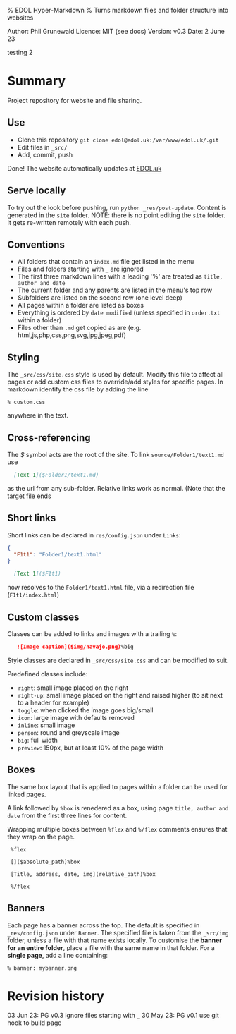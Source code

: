 % EDOL Hyper-Markdown
% Turns markdown files and folder structure into websites

Author:  Phil Grunewald
Licence: MIT (see docs)
Version: v0.3
Date:    2 June 23

testing 2

Summary
=======

Project repository for website and file sharing.

Use
---

- Clone this repository ```git clone edol@edol.uk:/var/www/edol.uk/.git```
- Edit files in `_src/`
- Add, commit, push

Done! The website automatically updates at [EDOL.uk](https://edol.uk)

Serve locally
-------------

To try out the look before pushing, run ```python _res/post-update```.
Content is generated in the `site` folder.
NOTE: there is no point editing the `site` folder. It gets re-written remotely with each push.


Conventions
-----------

- All folders that contain an `index.md` file get listed in the menu
- Files and folders starting with `_` are ignored
- The first three markdown lines with a leading '%' are treated as `title, author and date`
- The current folder and any parents are listed in the menu's top row
- Subfolders are listed on the second row (one level deep)
- All pages within a folder are listed as boxes
- Everything is ordered by `date modified` (unless specified in `order.txt` within a folder)
- Files other than `.md` get copied as are (e.g. html,js,php,css,png,svg,jpg,jpeg,pdf)

Styling
-------

The `_src/css/site.css` style is used by default. Modify this file to affect all pages or add custom css files to override/add styles for specific pages. In markdown identify the css file by adding the line

`% custom.css`

anywhere in the text.


Cross-referencing
-----------------

The _\$_ symbol acts are the root of the site. To link `source/Folder1/text1.md` use

```markdown
  [Text 1]($Folder1/text1.md)
```

as the url from any sub-folder. Relative links work as normal. (Note that the target file ends

Short links
-----------

Short links can be declared in `res/config.json` under `Links`:

```json
{
  "F1t1": "Folder1/text1.html"
}
```

```markdown
  [Text 1]($F1t1)
```

now resolves to the `Folder1/text1.html` file, via a redirection file (`F1t1/index.html`)


Custom classes
--------------

Classes can be added to links and images with a trailing `%`:

```markdown
   ![Image caption]($img/navajo.png)%big
```

Style classes are declared in `_src/css/site.css` and can be modified to suit.

Predefined classes include:

- `right`: small image placed on the right
- `right-up`: small image placed on the right and raised higher (to sit next to a header for example)
- `toggle`: when clicked the image goes big/small
- `icon`: large image with defaults removed
- `inline`: small image
- `person`: round and greyscale image
- `big`: full width
- `preview`: 150px, but at least 10% of the page width

Boxes
-----

The same box layout that is applied to pages within a folder can be used for linked pages.

A link followed by `%box` is renedered as a box, using page `title, author and date` from the first three lines for content.

Wrapping multiple boxes between `%flex` and `%/flex` comments ensures that they wrap on the page.

```
 %flex

 []($absolute_path)%box

 [Title, address, date, img](relative_path)%box

 %/flex
```

Banners
-------

Each page has a banner across the top. The default is specified in `_res/config.json` under `Banner`.
The specified file is taken from the `_src/img` folder, unless a file with that name exists locally. To customise the **banner for an entire folder**, place a file with the same name in that folder.
For a **single page**, add a line containing:

```% banner: mybanner.png```


# Revision history

03 Jun 23: PG  v0.3 ignore files starting with `_`
30 May 23: PG  v0.1 use git hook to build page
